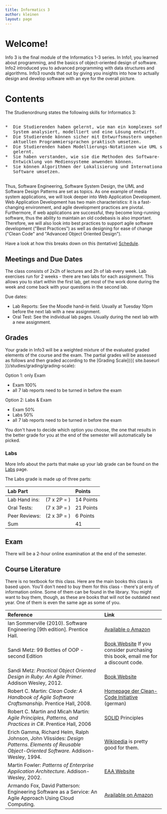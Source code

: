 ```yaml
---
title: Informatics 3
author: kleinen
layout: page
---
```


# Welcome!

Info 3 is the final module of the Informatics 1-3 series. In Info1, you learned about programming, and the basics of object-oriented design of software. Info2 introduced you to advanced programming with data structures and algorithms. Info3 rounds that out by giving you insights into how to actually design and develop software with an eye for the overall picture.

# Contents

The Studienordnung states the following skills for Informatics 3:
<pre>

*  Die Studierenden haben gelernt, wie man ein komplexes softwarebasiertes
   System analysiert, modelliert und eine L&ouml;sung entwirft.
*  Die Studierende k&ouml;nnen sicher mit Entwurfsmustern umgehen und sie in einer
   aktuellen Programmiersprachen praktisch umsetzen.
*  Die Studierenden haben Modellierungs-Notationen wie UML sicher anzuwenden
   gelernt.
*  Sie haben verstanden, wie sie die Methoden des Software- Engineerings auf der
   Entwicklung von Mediensysteme anwenden k&ouml;nnen.
*  Sie k&ouml;nnen Algorithmen der Lokalisierung und Internationalisierung von
   Software umsetzen.

</pre>


Thus, Software Engineering, Software System Design, the UML and Software Design Patterns are set as topics.
As one example of media system applications, we will look deeper into Web Application Development. Web Application Development has two main characteristics: it is a fast-changing environment, and agile development practices are pivotal. Furthermore, if web applications are successful, they become long-running software, thus the ability to maintain an old codebasis is also important. Therefore, we will also look into best practices to support agile software development ("Best Practices") as well as designing for ease of change ("Clean Code" and "Advanced Object Oriented Design").

Have a look at how this breaks down on this (tentative) [Schedule](schedule).

## Meetings and Due Dates

The class consists of 2x2h of lectures  and 2h of lab every week.
Lab exercises run for 2 weeks - there are two labs for each assignment.
This allows you to start within the first lab, get most of the work done during the
week and come back with your questions in the second lab.

Due dates:

* Lab Reports: See the Moodle hand-in field. Usually at Tuesday 10pm before the next lab with a new assignment.
* Oral Test: See the individual lab pages. Usually during the next lab with a new assignment.


## Grades

Your grade in Info3 will be a weighted mixture of the evaluated graded elements of the course and the exam. The partial grades will be assessed as follows and then graded according to the [Grading Scale]({{ site.baseurl }}/studies/grading/grading-scale):

Option 1: only Exam
* Exam 100%
* all 7 lab reports need to be turned in before the exam

Option 2: Labs & Exam
* Exam 50%
* Labs 50%
* all 7 lab reports need to be turned in before the exam

You don't have to decide which option you choose, the one that results in the better grade for you at the end of the
semester will automatically be picked.

### Labs
More Info about the parts that make up your lab grade can be found on the [Labs](labs) page.

The Labs grade is made up of three parts:

| Lab Part      |             | Points    |
|:--------------|:------------|:----------|
| Lab Hand ins: | (7 x 2P = ) | 14 Points |
| Oral Tests:   | (7 x 3P = ) | 21 Points |
| Peer Reviews: | (2 x 3P = ) | 6 Points  |
| Sum           |             | 41        |

## Exam

There will be a 2-hour online examination at the end of the semester.  

## Course Literature

There is no textbook for this class. Here are the main books this class
is based upon. You'll don't need to buy them for this class - there's pl
enty of information online. Some of them can be found in the library.
You might want to buy them, though, as these are books that will not be
outdated next year. One of them is even the same age as some of you.

| Reference                                                                                                                                         | Link                                                                                                                                                                                              |
|:--------------------------------------------------------------------------------------------------------------------------------------------------|:--------------------------------------------------------------------------------------------------------------------------------------------------------------------------------------------------|
| Ian Sommerville (2010). Software Engineering [9th edition]. Prentice Hall.                                                                        | [Available o Amazon](https://www.amazon.de/gp/product/0137053460/ref=as_li_tl?ie=UTF8&camp=1638&creative=6742&creativeASIN=0137053460&linkCode=as2&tag=plagiatundimi-21&linkId=7XBTKFV6QLC7AV2Q)  |
| Sandi Metz: 99 Bottles of OOP - second Edition                                                                                                    | [Book Website](https://sandimetz.com/99bottles) If you consider purchasing this book, email me for a discount code.                                                                               |
| Sandi Metz: _Practical Object Oriented Design in Ruby: An Agile Primer._ Addison Wesley, 2012.                                                    | [Book Website](https://www.poodr.com/)                                                                                                                                                            |
| Robert C. Martin: _Clean Code: A Handbook of Agile Software Craftsmanship_. Prentice Hall, 2008.                                                  | [Homepage der Clean-Code Initiative](https://www.clean-code-developer.de/) (german)                                                                                                               |
| Robert C. Martin and Micah Martin: _Agile Principles, Patterns, and Practices in C#_. Prentice Hall, 2006                                         | [SOLID](https://butunclebob.com/ArticleS.UncleBob.PrinciplesOfOod) Principles                                                                                                                     |
| Erich Gamma, Richard Helm, Ralph Johnson, John Vlissides: _Design Patterns. Elements of Reusable Object-Oriented Software._ Addison-Wesley, 1994. | [Wikipedia](https://en.wikipedia.org/wiki/Software_design_pattern) is pretty good for them.                                                                                                       |
| Martin Fowler: _Patterns of Enterprise Application Architecture_. Addison-Wesley, 2002.                                                           | [EAA Website](https://martinfowler.com/eaaCatalog/)                                                                                                                                               |
| Armando Fox, David Patterson: Engineering Software as a Service: An Agile Approach Using Cloud Computing.                                         | [Available on Amazon](https://www.amazon.de/Engineering-Software-Service-Approach-Computing/dp/0984881247/ref=sr_1_1?ie=UTF8&qid=1442488699&sr=8-1&keywords=Engineering+Software+as+a+Service%3A) |
